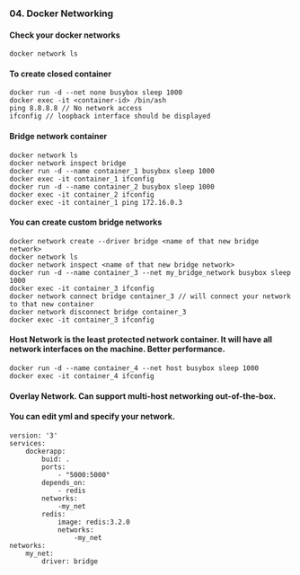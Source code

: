 ### 04. Docker Networking

#### Check your docker networks
```
docker network ls
```
#### To create closed container
```
docker run -d --net none busybox sleep 1000
docker exec -it <container-id> /bin/ash
ping 8.8.8.8 // No network access
ifconfig // loopback interface should be displayed
```
#### Bridge network container
```
docker network ls
docker network inspect bridge
docker run -d --name container_1 busybox sleep 1000
docker exec -it container_1 ifconfig
docker run -d --name container_2 busybox sleep 1000
docker exec -it container_2 ifconfig
docker exec -it container_1 ping 172.16.0.3
```
#### You can create custom bridge networks
```
docker network create --driver bridge <name of that new bridge network>
docker network ls
docker network inspect <name of that new bridge network>
docker run -d --name container_3 --net my_bridge_network busybox sleep 1000
docker exec -it container_3 ifconfig
docker network connect bridge container_3 // will connect your network to that new container
docker network disconnect bridge container_3
docker exec -it container_3 ifconfig
```
#### Host Network is the least protected network container. It will have all network interfaces on the machine. Better performance.
```
docker run -d --name container_4 --net host busybox sleep 1000
docker exec -it container_4 ifconfig
```
#### Overlay Network. Can support multi-host networking out-of-the-box.
#### You can edit yml and specify your network.
```
version: '3'
services: 
	dockerapp:
		buid: .
		ports:
			- "5000:5000"
		depends_on:
			- redis
		networks:
			-my_net
		redis:
			image: redis:3.2.0
			networks:
				-my_net
networks:
	my_net:
		driver: bridge
```